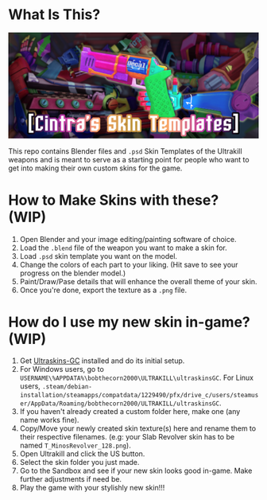 # What Is This?

![Repo Header](https://github.com/EdaKris/cintra-skins/blob/master/frontend/skin%20template%20wallpaper.png?raw=true "Cintra's Skin Templates")

This repo contains Blender files and `.psd` Skin Templates of the Ultrakill weapons and is meant to serve as a starting point for people who want to get into making their own custom skins for the game. 
# How to Make Skins with these? (WIP)
1. Open Blender and your image editing/painting software of choice.
2. Load the `.blend` file of the weapon you want to make a skin for.
3. Load `.psd` skin template you want on the model.
4. Change the colors of each part to your liking. (Hit save to see your progress on the blender model.)
5. Paint/Draw/Pase details that will enhance the overall theme of your skin.
6. Once you're done, export the texture as a `.png` file.
# How do I use my new skin in-game? (WIP)
1. Get [Ultraskins-GC](https://thunderstore.io/c/ultrakill/p/bobthecorn/ULTRASKINS_GC/) installed and do its initial setup.
2. For Windows users, go to `USERNAME\%APPDATA%\bobthecorn2000\ULTRAKILL\ultraskinsGC`. For Linux users, `.steam/debian-installation/steamapps/compatdata/1229490/pfx/drive_c/users/steamuser/AppData/Roaming/bobthecorn2000/ULTRAKILL/ultraskinsGC`.
3. If you haven't already created a custom folder here, make one (any name works fine).
4. Copy/Move your newly created skin texture(s) here and rename them to their respective filenames. (e.g: your Slab Revolver skin has to be named `T_MinosRevolver_128.png`).
5. Open Ultrakill and click the US button.
6. Select the skin folder you just made.
7. Go to the Sandbox and see if your new skin looks good in-game. Make further adjustments if need be.
8. Play the game with your stylishly new skin!!!  
